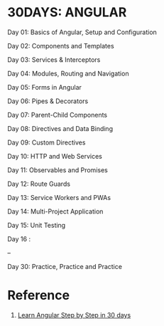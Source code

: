 # 30DAYS: ANGULAR

Day 01: Basics of Angular, Setup and Configuration

Day 02: Components and Templates

Day 03: Services & Interceptors

Day 04: Modules, Routing and Navigation

Day 05: Forms in Angular

Day 06: Pipes & Decorators

Day 07: Parent-Child Components

Day 08: Directives and Data Binding

Day 09: Custom Directives

Day 10: HTTP and Web Services

Day 11: Observables and Promises

Day 12: Route Guards

Day 13: Service Workers and PWAs

Day 14: Multi-Project Application

Day 15: Unit Testing

Day 16 :

– 

Day 30: Practice, Practice and Practice

# Reference
1. [Learn Angular Step by Step in 30 days](https://www.deepakjain.co.in/blog/tech-blogs/learn-angular-step-by-step-in-30-days)